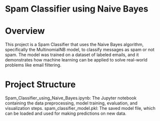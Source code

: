 # Spam Classifier using Naive Bayes
# Overview
This project is a Spam Classifier that uses the Naive Bayes algorithm, specifically the MultinomialNB model, to classify messages as spam or not spam. The model was trained on a dataset of labeled emails, and it demonstrates how machine learning can be applied to solve real-world problems like email filtering.

# Project Structure
Spam_Classifier_using_Naive_Bayes.ipynb: The Jupyter notebook containing the data preprocessing, model training, evaluation, and visualization steps.
spam_classifier_model.pkl: The saved model file, which can be loaded and used for making predictions on new data.

